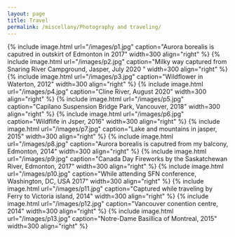 ```yaml
---
layout: page
title: Travel
permalink: /miscellany/Photography and traveling/
---
```

{% include image.html url="/images/p1.jpg" caption="Aurora borealis is caputred in outskirt of Edmonton in 2017" width=300 align="right" %}
{% include image.html url="/images/p2.jpg" caption="Milky way captured from Snaring River Campground, Jasper, July 2020 " width=300 align="right" %}
{% include image.html url="/images/p3.jpg" caption="Wildflower in Waterton, 2012" width=300 align="right" %}
{% include image.html url="/images/p4.jpg" caption="Cline River, August 2020" width=300 align="right" %}
{% include image.html url="/images/p5.jpg" caption="Capilano Suspension Bridge Park, Vancouver, 2018" width=300 align="right" %}
{% include image.html url="/images/p6.jpg" caption="Wildflife in Jsper, 2016" width=300 align="right" %}
{% include image.html url="/images/p7.jpg" caption="Lake and mountains in jasper, 2015" width=300 align="right" %}
{% include image.html url="/images/p8.jpg" caption="Aurora borealis is caputred from my balcony, Edmonton, 2014" width=300 align="right" %}
{% include image.html url="/images/p9.jpg" caption="Canada Day Fireworks by the Saskatchewan River, Edmonton, 2017" width=300 align="right" %}
{% include image.html url="/images/p10.jpg" caption="While attending SFN conference, Washington, DC, USA 2017" width=300 align="right" %}
{% include image.html url="/images/p11.jpg" caption="Captured while traveling by Ferry to Victoria island, 2014" width=300 align="right" %}
{% include image.html url="/images/p12.jpg" caption="Vancouver conention centre, 2014" width=300 align="right" %}
{% include image.html url="/images/p13.jpg" caption="Notre-Dame Basillica of Montreal, 2015" width=300 align="right" %}